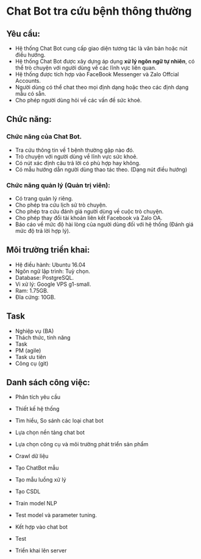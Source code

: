 # Chat Bot tra cứu bệnh thông thường

## Yêu cầu:
* Hệ thống Chat Bot cung cấp giao diện tương tác là văn bản hoặc nút điều hướng.
* Hệ thống Chat Bot được xây dựng áp dụng **xử lý ngôn ngữ tự nhiên**, có thể trò chuyện với người dùng về các lĩnh vực liên quan.
* Hệ thống được tích hợp vào FaceBook Messenger và Zalo Offcial Accounts.
* Người dùng có thể chat theo mọi định dạng hoặc theo các định dạng mẫu có sẵn.
* Cho phép người dùng hỏi về các vấn đề sức khoẻ.

## Chức năng:
### Chức năng của Chat Bot.
* Tra cứu thông tin về 1 bệnh thường gặp nào đó.
* Trò chuyện với người dùng về lĩnh vực sức khoẻ.
* Có nút xác định câu trả lời có phù hợp hay không.
* Có mẫu hướng dẫn người dùng thao tác theo. (Dạng nút điều hướng)

### Chức năng quản lý (Quản trị viên):
* Có trang quản lý riêng.
* Cho phép tra cứu lịch sử trò chuyện.
* Cho phép tra cứu đánh giá người dùng về cuộc trò chuyện.
* Cho phép thay đổi tài khoản liên kết Facebook và Zalo OA.
* Báo cáo về mức độ hài lòng của người dùng đối với hệ thống (Đánh giá mức độ trả lời hợp lý).

## Môi trường triển khai:
* Hệ điều hành: Ubuntu 16.04
* Ngôn ngữ lập trình: Tuỳ chọn.
* Database: PostgreSQL.
* Vi xử lý: Google VPS g1-small.
* Ram: 1.75GB.
* Đĩa cứng: 10GB.


## Task
* Nghiệp vụ (BA)
* Thách thức, tính năng
* Task
* PM (agile)
* Task ưu tiên
* Công cụ (git)


## Danh sách công việc:
* Phân tích yêu cầu
* Thiết kế hệ thống
* Tìm hiểu, So sánh các loại chat bot
* Lựa chọn nền tảng chat bot
* Lựa chọn công cụ và môi trường phát triển sản phẩm

* Crawl dữ liệu
* Tạo ChatBot mẫu
* Tạo mẫu luồng xử lý
* Tạo CSDL

* Train model NLP
* Test model và parameter tuning.
* Kết hợp vào chat bot

* Test
* Triển khai lên server

